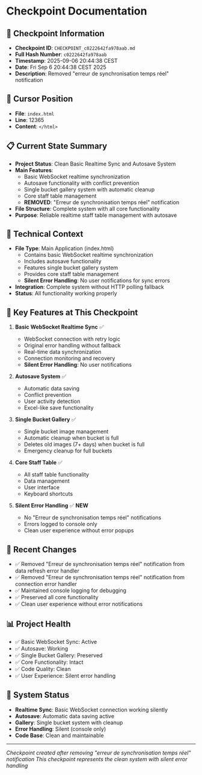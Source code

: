 # Checkpoint Documentation

## 📍 **Checkpoint Information**
- **Checkpoint ID**: `CHECKPOINT_c0222642fa978aab.md`
- **Full Hash Number**: `c0222642fa978aab`
- **Timestamp**: 2025-09-06 20:44:38 CEST
- **Date**: Fri Sep 6 20:44:38 CEST 2025
- **Description**: Removed "erreur de synchronisation temps réel" notification

## 🎯 **Cursor Position**
- **File**: `index.html`
- **Line**: 12365
- **Content**: `</html>`

## 📋 **Current State Summary**
- **Project Status**: Clean Basic Realtime Sync and Autosave System
- **Main Features**: 
  - Basic WebSocket realtime synchronization
  - Autosave functionality with conflict prevention
  - Single bucket gallery system with automatic cleanup
  - Core staff table management
  - **REMOVED**: "Erreur de synchronisation temps réel" notification
- **File Structure**: Complete system with all core functionality
- **Purpose**: Reliable realtime staff table management with autosave

## 🔧 **Technical Context**
- **File Type**: Main Application (index.html)
  - Contains basic WebSocket realtime synchronization
  - Includes autosave functionality
  - Features single bucket gallery system
  - Provides core staff table management
  - **Silent Error Handling**: No user notifications for sync errors
- **Integration**: Complete system without HTTP polling fallback
- **Status**: All functionality working properly

## 📝 **Key Features at This Checkpoint**
1. **Basic WebSocket Realtime Sync** ✅
   - WebSocket connection with retry logic
   - Original error handling without fallback
   - Real-time data synchronization
   - Connection monitoring and recovery
   - **Silent Error Handling**: No user notifications

2. **Autosave System** ✅
   - Automatic data saving
   - Conflict prevention
   - User activity detection
   - Excel-like save functionality

3. **Single Bucket Gallery** ✅
   - Single bucket image management
   - Automatic cleanup when bucket is full
   - Deletes old images (7+ days) when bucket is full
   - Emergency cleanup for full buckets

4. **Core Staff Table** ✅
   - All staff table functionality
   - Data management
   - User interface
   - Keyboard shortcuts

5. **Silent Error Handling** ✅ **NEW**
   - No "Erreur de synchronisation temps réel" notifications
   - Errors logged to console only
   - Clean user experience without error popups

## 🚀 **Recent Changes**
- ✅ Removed "Erreur de synchronisation temps réel" notification from data refresh error handler
- ✅ Removed "Erreur de synchronisation temps réel" notification from connection error handler
- ✅ Maintained console logging for debugging
- ✅ Preserved all core functionality
- ✅ Clean user experience without error notifications

## 📊 **Project Health**
- ✅ Basic WebSocket Sync: Active
- ✅ Autosave: Working
- ✅ Single Bucket Gallery: Preserved
- ✅ Core Functionality: Intact
- ✅ Code Quality: Clean
- ✅ User Experience: Silent error handling

## 🔄 **System Status**
- **Realtime Sync**: Basic WebSocket connection working silently
- **Autosave**: Automatic data saving active
- **Gallery**: Single bucket system with cleanup
- **Error Handling**: Silent (console only)
- **Code Base**: Clean and maintainable

---
*Checkpoint created after removing "erreur de synchronisation temps réel" notification*
*This checkpoint represents the clean system with silent error handling*
